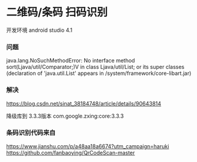 
# 二维码/条码 扫码识别

开发环境 android studio 4.1 


### 问题
java.lang.NoSuchMethodError: No interface method sort(Ljava/util/Comparator;)V in class Ljava/util/List; or its super classes (declaration of 'java.util.List' appears in /system/framework/core-libart.jar)

### 解决
https://blog.csdn.net/sinat_38184748/article/details/90643814

降级库到 3.3.3版本
com.google.zxing:core:3.3.3

### 条码识别代码来自

https://www.jianshu.com/p/a48aa18a6674?utm_campaign=haruki
https://github.com/fanbaoying/QrCodeScan-master